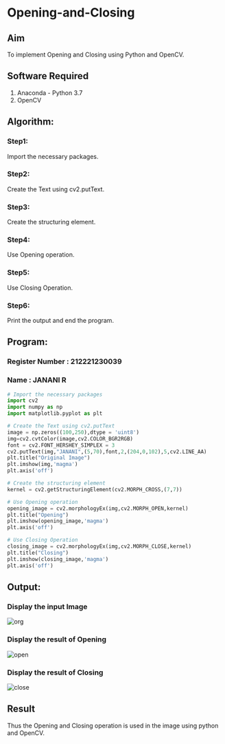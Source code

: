 # Opening-and-Closing

## Aim
To implement Opening and Closing using Python and OpenCV.

## Software Required
1. Anaconda - Python 3.7
2. OpenCV
## Algorithm:
### Step1:
Import the necessary packages.
<br>
### Step2:
Create the Text using cv2.putText.
<br>
### Step3:
Create the structuring element.
<br>
### Step4:
Use Opening operation.
<br>
### Step5:
Use Closing Operation.
<br>
### Step6:
Print the output and end the program.

## Program:
### Register Number : 212221230039
### Name : JANANI R
``` Python
# Import the necessary packages
import cv2
import numpy as np
import matplotlib.pyplot as plt 

# Create the Text using cv2.putText
image = np.zeros((100,250),dtype = 'uint8')
img=cv2.cvtColor(image,cv2.COLOR_BGR2RGB)
font = cv2.FONT_HERSHEY_SIMPLEX = 3
cv2.putText(img,"JANANI",(5,70),font,2,(204,0,102),5,cv2.LINE_AA)
plt.title("Original Image")
plt.imshow(img,'magma')
plt.axis('off')

# Create the structuring element
kernel = cv2.getStructuringElement(cv2.MORPH_CROSS,(7,7))

# Use Opening operation
opening_image = cv2.morphologyEx(img,cv2.MORPH_OPEN,kernel)
plt.title("Opening")
plt.imshow(opening_image,'magma')
plt.axis('off')

# Use Closing Operation
closing_image = cv2.morphologyEx(img,cv2.MORPH_CLOSE,kernel)
plt.title("Closing")
plt.imshow(closing_image,'magma')
plt.axis('off')
```
## Output:

### Display the input Image
![org](https://github.com/Janani-2003/Opening-and-Closing/assets/94288340/3b63a5dd-bfaf-4c91-85ac-96256555c5fa)
<br>
### Display the result of Opening
![open](https://github.com/Janani-2003/Opening-and-Closing/assets/94288340/98c36715-3bf1-4ea3-930d-840840aa300f)
<br>
### Display the result of Closing
![close](https://github.com/Janani-2003/Opening-and-Closing/assets/94288340/2d800715-a6d4-49ea-a608-3ca2a25d94e7)

## Result
Thus the Opening and Closing operation is used in the image using python and OpenCV.
